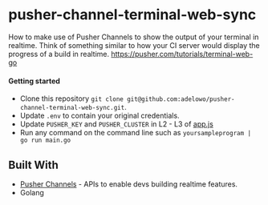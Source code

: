 # pusher-channel-terminal-web-sync

How to make use of Pusher Channels to show the output of your terminal in realtime.
Think of something similar to how your CI server would display the progress of a build in realtime. https://pusher.com/tutorials/terminal-web-go

#### Getting started

- Clone this repository `git clone git@github.com:adelowo/pusher-channel-terminal-web-sync.git`.
- Update `.env` to contain your original credentials.
- Update `PUSHER_KEY` and `PUSHER_CLUSTER` in L2 - L3 of [app.js](https://github.com/adelowo/pusher-channel-terminal-web-sync/blob/master/app.js)
- Run any command on the command line such as `yoursampleprogram | go run main.go`

## Built With

- [Pusher Channels](https://pusher.com/channels) - APIs to enable devs building realtime features.
- Golang
